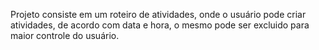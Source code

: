 Projeto consiste em um roteiro de atividades, onde o usuário pode criar atividades, de acordo com data e hora, o mesmo pode ser excluido para maior controle do usuário.